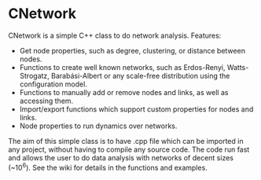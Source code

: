 CNetwork
========

CNetwork is a simple C++ class to do network analysis. Features:

- Get node properties, such as degree, clustering, or distance between nodes.
- Functions to create well known networks, such as Erdos-Renyi, Watts-Strogatz, Barabási-Albert or any scale-free distribution using the configuration model.
- Functions to manually add or remove nodes and links, as well as accessing them. 
- Import/export functions which support custom properties for nodes and links.
- Node properties to run dynamics over networks.


The aim of this simple class is to have .cpp file which can be imported in any project, without having to compile any source code. The code run fast and allows the user to do data analysis with networks of decent sizes (~10<sup>6</sup>). 
See the wiki for details in the functions and examples.
